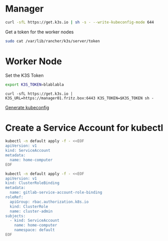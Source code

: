 
# Manager

```bash
curl -sfL https://get.k3s.io | sh -s - --write-kubeconfig-mode 644
```

Get a token for the worker nodes

```bash
sudo cat /var/lib/rancher/k3s/server/token
```


# Worker Node

Set the K3S Token

```bash
export K3S_TOKEN=blablabla
```


```
curl -sfL https://get.k3s.io | K3S_URL=https://manager01.fritz.box:6443 K3S_TOKEN=$K3S_TOKEN sh -
```

[Generate kubeconfig](https://docs.d2iq.com/dkp/kommander/2.0/clusters/attach-cluster/generate-kubeconfig/)

# Create a Service Account for kubectl
```bash
kubectl -n default apply -f - <<EOF
apiVersion: v1
kind: ServiceAccount
metadata:
  name: home-computer
EOF

kubectl -n default apply -f - <<EOF
apiVersion: v1
kind: ClusterRoleBinding
metadata:
  name: gitlab-service-account-role-binding
roleRef:
  apiGroup: rbac.authorization.k8s.io
  kind: ClusterRole
  name: cluster-admin
subjects:
  - kind: ServiceAccount
    name: home-computer
    namespace: default
EOF
```
